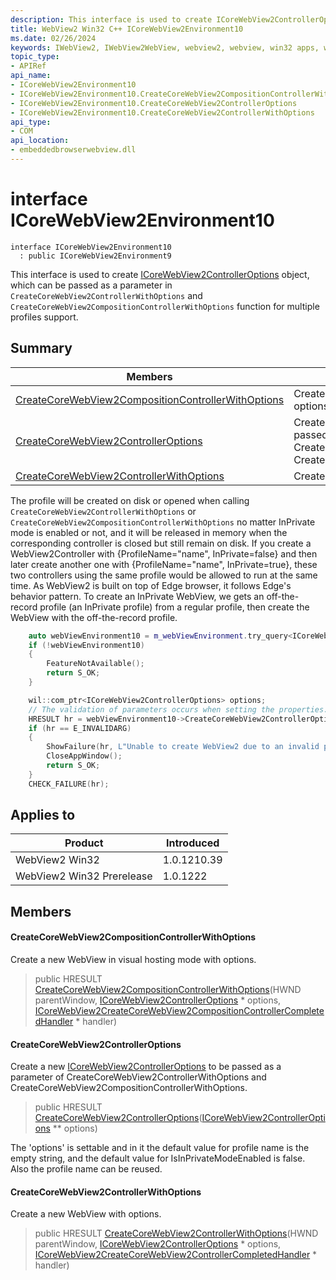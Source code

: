 ```yaml
---
description: This interface is used to create ICoreWebView2ControllerOptions object, which can be passed as a parameter in `CreateCoreWebView2ControllerWithOptions` and `CreateCoreWebView2CompositionControllerWithOptions` function for multiple profiles support.
title: WebView2 Win32 C++ ICoreWebView2Environment10
ms.date: 02/26/2024
keywords: IWebView2, IWebView2WebView, webview2, webview, win32 apps, win32, edge, ICoreWebView2, ICoreWebView2Controller, browser control, edge html, ICoreWebView2Environment10
topic_type: 
- APIRef
api_name:
- ICoreWebView2Environment10
- ICoreWebView2Environment10.CreateCoreWebView2CompositionControllerWithOptions
- ICoreWebView2Environment10.CreateCoreWebView2ControllerOptions
- ICoreWebView2Environment10.CreateCoreWebView2ControllerWithOptions
api_type:
- COM
api_location:
- embeddedbrowserwebview.dll
---
```


# interface ICoreWebView2Environment10

```
interface ICoreWebView2Environment10
  : public ICoreWebView2Environment9
```

This interface is used to create [ICoreWebView2ControllerOptions](icorewebview2controlleroptions.md) object, which can be passed as a parameter in `CreateCoreWebView2ControllerWithOptions` and `CreateCoreWebView2CompositionControllerWithOptions` function for multiple profiles support.

## Summary

 Members                        | Descriptions
--------------------------------|---------------------------------------------
[CreateCoreWebView2CompositionControllerWithOptions](#createcorewebview2compositioncontrollerwithoptions) | Create a new WebView in visual hosting mode with options.
[CreateCoreWebView2ControllerOptions](#createcorewebview2controlleroptions) | Create a new [ICoreWebView2ControllerOptions](icorewebview2controlleroptions.md) to be passed as a parameter of CreateCoreWebView2ControllerWithOptions and CreateCoreWebView2CompositionControllerWithOptions.
[CreateCoreWebView2ControllerWithOptions](#createcorewebview2controllerwithoptions) | Create a new WebView with options.

The profile will be created on disk or opened when calling `CreateCoreWebView2ControllerWithOptions` or `CreateCoreWebView2CompositionControllerWithOptions` no matter InPrivate mode is enabled or not, and it will be released in memory when the corresponding controller is closed but still remain on disk. If you create a WebView2Controller with {ProfileName="name", InPrivate=false} and then later create another one with {ProfileName="name", InPrivate=true}, these two controllers using the same profile would be allowed to run at the same time. As WebView2 is built on top of Edge browser, it follows Edge's behavior pattern. To create an InPrivate WebView, we gets an off-the-record profile (an InPrivate profile) from a regular profile, then create the WebView with the off-the-record profile.

```cpp
    auto webViewEnvironment10 = m_webViewEnvironment.try_query<ICoreWebView2Environment10>();
    if (!webViewEnvironment10)
    {
        FeatureNotAvailable();
        return S_OK;
    }

    wil::com_ptr<ICoreWebView2ControllerOptions> options;
    // The validation of parameters occurs when setting the properties.
    HRESULT hr = webViewEnvironment10->CreateCoreWebView2ControllerOptions(&options);
    if (hr == E_INVALIDARG)
    {
        ShowFailure(hr, L"Unable to create WebView2 due to an invalid profile name.");
        CloseAppWindow();
        return S_OK;
    }
    CHECK_FAILURE(hr);
```

## Applies to

Product                         | Introduced
--------------------------------|---------------------------------------------
WebView2 Win32            |    1.0.1210.39
WebView2 Win32 Prerelease |    1.0.1222

## Members

#### CreateCoreWebView2CompositionControllerWithOptions

Create a new WebView in visual hosting mode with options.

> public HRESULT [CreateCoreWebView2CompositionControllerWithOptions](#createcorewebview2compositioncontrollerwithoptions)(HWND parentWindow, [ICoreWebView2ControllerOptions](icorewebview2controlleroptions.md) * options, [ICoreWebView2CreateCoreWebView2CompositionControllerCompletedHandler](icorewebview2createcorewebview2compositioncontrollercompletedhandler.md) * handler)

#### CreateCoreWebView2ControllerOptions

Create a new [ICoreWebView2ControllerOptions](icorewebview2controlleroptions.md) to be passed as a parameter of CreateCoreWebView2ControllerWithOptions and CreateCoreWebView2CompositionControllerWithOptions.

> public HRESULT [CreateCoreWebView2ControllerOptions](#createcorewebview2controlleroptions)([ICoreWebView2ControllerOptions](icorewebview2controlleroptions.md) ** options)

The 'options' is settable and in it the default value for profile name is the empty string, and the default value for IsInPrivateModeEnabled is false. Also the profile name can be reused.

#### CreateCoreWebView2ControllerWithOptions

Create a new WebView with options.

> public HRESULT [CreateCoreWebView2ControllerWithOptions](#createcorewebview2controllerwithoptions)(HWND parentWindow, [ICoreWebView2ControllerOptions](icorewebview2controlleroptions.md) * options, [ICoreWebView2CreateCoreWebView2ControllerCompletedHandler](icorewebview2createcorewebview2controllercompletedhandler.md) * handler)

